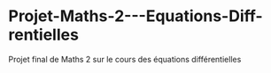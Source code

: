 # Projet-Maths-2---Equations-Diff-rentielles
Projet final de Maths 2 sur le cours des équations différentielles
